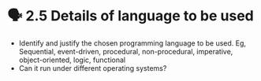 # 🗣 2.5 Details of language to be used

* Identify and justify the chosen programming language to be used. Eg, Sequential, event-driven, procedural, non-procedural, imperative, object-oriented, logic, functional
* Can it run under different operating systems?
